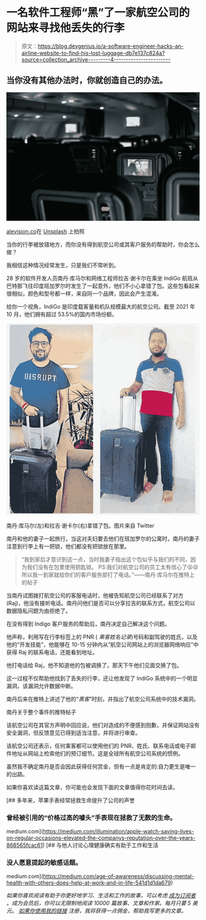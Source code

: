 # 一名软件工程师“黑”了一家航空公司的网站来寻找他丢失的行李

> 原文：<https://blog.devgenius.io/a-software-engineer-hacks-an-airline-website-to-find-his-lost-luggage-db7e137c824a?source=collection_archive---------4----------------------->

## 当你没有其他办法时，你就创造自己的办法。

![](img/bee21409ccc8b01c36f275c36bdeb659.png)

[alevision.co](https://unsplash.com/@alevisionco?utm_source=unsplash&utm_medium=referral&utm_content=creditCopyText)在 [Unsplash](https://unsplash.com/s/photos/hack-flight?utm_source=unsplash&utm_medium=referral&utm_content=creditCopyText) 上拍照

当你的行李被放错地方，而你没有得到航空公司或其客户服务的帮助时，你会怎么做？

我相信这种情况经常发生，只是我们不常听到。

28 岁的软件开发人员南丹·库马尔和网络工程师拉吉·谢卡尔在乘坐 IndiGo 航班从巴特那飞往印度班加罗尔时发生了一起意外，他们不小心拿错了包。这些包看起来很相似，颜色和型号都一样，来自同一个品牌，因此会产生混淆。

给你一个视角，IndiGo 是印度载客量和机队规模最大的航空公司。截至 2021 年 10 月，他们拥有超过 53.5%的国内市场份额。

![](img/a73e1f61bfd84ad6c50ef3b9f79a8a6d.png)

南丹·库马尔(左)和拉吉·谢卡尔(右)拿错了包。图片来自 Twitter

南丹和他的妻子一起旅行。当这对夫妇要去他们在班加罗尔的公寓时，南丹的妻子注意到行李上有一把锁，他们都没有把锁放在那里。

> “我到家后才意识到这一点，当时我妻子指出这个包似乎与我们的不同，因为我们没有在包里使用钥匙锁。
> PS:我们对航空公司的员工太有信心了😝😝
> 所以我一到家就给你们的客户服务部打了电话。”——南丹·库马尔在推特上的帖子

当南丹试图拨打航空公司的客服电话时，他被告知航空公司已经联系了对方(Raj)，他没有接听电话。南丹问他们是否可以分享拉吉的联系方式，航空公司以数据隐私问题为由拒绝了。

在没有得到 Indigo 客户服务的帮助后，南丹决定自己解决这个问题。

他声称，利用写在行李标签上的 PNR ( *乘客姓名记录*)号码和副驾驶的姓氏，以及他的“开发技能”，他能够在 10-15 分钟内从“航空公司网站上的浏览器网络响应”中获得 Raj 的联系电话，还能看到地址。

他打电话给 Raj，他不知道他的包被调换了。那天下午他们见面交换了包。

这一过程不仅帮助他找到了丢失的行李，还让他发现了 IndiGo 系统中的一个明显漏洞，该漏洞允许数据中断。

南丹后来在推特上讲述了他的“*黑客*”时刻，并指出了航空公司系统中的技术漏洞。

南丹关于整个事件的推特帖子

该航空公司在其官方声明中回应说，他们对造成的不便感到抱歉，并保证网站没有安全漏洞，但反馈意见已得到适当注意，并将进行审查。

该航空公司还表示，任何乘客都可以使用他们的 PNR、姓氏、联系电话或电子邮件地址从网站上检索他们的预订细节。这是全球所有航空公司系统的惯例。

虽然我不确定南丹是否会因此获得任何赏金，但有一点是肯定的:自力更生是唯一的出路。

如果你喜欢读这篇文章，你可能也会发现下面的文章值得你花时间去读。

[](https://medium.com/illumination/apple-watch-saving-lives-on-regular-occasions-elevated-the-companys-reputation-over-the-years-868565fcac61) [## 多年来，苹果手表经常拯救生命提升了公司的声誉

### 曾经被引用的“价格过高的噱头”手表现在拯救了无数的生命。

medium.com](https://medium.com/illumination/apple-watch-saving-lives-on-regular-occasions-elevated-the-companys-reputation-over-the-years-868565fcac61) [](https://medium.com/age-of-awareness/discussing-mental-health-with-others-does-help-at-work-and-in-life-541d1d1da679) [## 与他人讨论心理健康确实有助于工作和生活

### 没人愿意提起的敏感话题。

medium.com](https://medium.com/age-of-awareness/discussing-mental-health-with-others-does-help-at-work-and-in-life-541d1d1da679) 

*如果你喜欢阅读有助于你更好地学习、生活和工作的故事，可以考虑* [*成为订阅者*](https://viveknaskar.medium.com/subscribe) *。成为会员后，你可以无限制地阅读 10000 篇故事、文章和作家。每月只要 5 美元。* [*如果你使用我的链接*](https://viveknaskar.medium.com/membership) *注册，我将获得一点佣金，帮助我写更多的文章。*